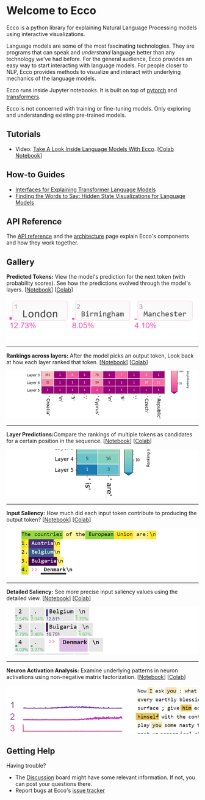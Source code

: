 # Welcome to Ecco
Ecco is a python library for explaining Natural Language Processing models using interactive visualizations.

Language models are some of the most fascinating technologies. They are programs that can speak and <i>understand</i> language better than any technology we've had before. For the general audience, Ecco provides an easy way to start interacting with language models. For people closer to NLP, Ecco provides methods to visualize and interact with underlying mechanics of the language models.

Ecco runs inside Jupyter notebooks. It is built on top of [pytorch](https://pytorch.org/) and [transformers](https://github.com/huggingface/transformers).

Ecco is not concerned with training or fine-tuning models. Only exploring and understanding existing pre-trained models.

## Tutorials
- Video: [Take A Look Inside Language Models With Ecco](https://www.youtube.com/watch?v=rHrItfNeuh0). \[<a href="https://colab.research.google.com/github/jalammar/ecco/blob/main/notebooks/Language_Models_and_Ecco_PyData_Khobar.ipynb">Colab Notebook</a>]



## How-to Guides
- [Interfaces for Explaining Transformer Language Models](https://jalammar.github.io/explaining-transformers/)
- [Finding the Words to Say: Hidden State Visualizations for Language Models](https://jalammar.github.io/hidden-states/)


## API Reference
The [API reference](api/ecco) and the [architecture](architecture) page explain Ecco's components and how they work together.

## Gallery

<div class="container gallery" markdown="1">

<p><strong>Predicted Tokens:</strong> View the model's prediction for the next token (with probability scores). See how the predictions evolved through the model's layers. [<a href="https://github.com/jalammar/ecco/blob/main/notebooks/Ecco_Output_Token_Scores.ipynb">Notebook</a>] [<a href="https://colab.research.google.com/github/jalammar/ecco/blob/main/notebooks/Ecco_Output_Token_Scores.ipynb">Colab</a>]</p>
<img src="img/layer_predictions_ex_london.png" />
<hr />
<p><strong>Rankings across layers:</strong> After the model picks an output token, Look back at how each layer ranked that token.  [<a href="https://github.com/jalammar/ecco/blob/main/notebooks/Ecco_Evolution_of_Selected_Token.ipynb">Notebook</a>] [<a href="https://colab.research.google.com/github/jalammar/ecco/blob/main/notebooks/Ecco_Evolution_of_Selected_Token.ipynb">Colab</a>]</p>
<img src="img/rankings_ex_eu_1_widethumb.png" />
<hr />
<p><strong>Layer Predictions:</strong>Compare the rankings of multiple tokens as candidates for a certain position in the sequence.  [<a href="https://github.com/jalammar/ecco/blob/main/notebooks/Ecco_Comparing_Token_Rankings.ipynb">Notebook</a>] [<a href="https://colab.research.google.com/github/jalammar/ecco/blob/main/notebooks/Ecco_Comparing_Token_Rankings.ipynb">Colab</a>]</p>
<img src="img/rankings_watch_ex_is_are_widethumb.png" />
<hr />
<p><strong>Input Saliency:</strong> How much did each input token contribute to producing the output token?   [<a href="https://github.com/jalammar/ecco/blob/main/notebooks/Ecco_Input_Saliency.ipynb">Notebook</a>] [<a href="https://colab.research.google.com/github/jalammar/ecco/blob/main/notebooks/Ecco_Input_Saliency.ipynb">Colab</a>]
</p>
<img src="img/saliency_ex_1_thumbwide.png" />

<hr />
<p><strong>Detailed Saliency:</strong> See more precise input saliency values using the detailed view. [<a href="https://github.com/jalammar/ecco/blob/main/notebooks/Ecco_Input_Saliency.ipynb">Notebook</a>] [<a href="https://colab.research.google.com/github/jalammar/ecco/blob/main/notebooks/Ecco_Input_Saliency.ipynb">Colab</a>]
</p>
<img src="img/saliency_ex_2_thumbwide.png" />

<hr />
<p><strong>Neuron Activation Analysis:</strong> Examine underlying patterns in neuron activations using non-negative matrix factorization. [<a href="https://github.com/jalammar/ecco/blob/main/notebooks/Ecco_Neuron_Factors.ipynb">Notebook</a>] [<a href="https://colab.research.google.com/github/jalammar/ecco/blob/main/notebooks/Ecco_Neuron_Factors.ipynb">Colab</a>]</p>
<img src="img/nmf_ex_1_widethumb.png" />

</div>

## Getting Help
Having trouble?

- The [Discussion](https://github.com/jalammar/ecco/discussions) board might have some relevant information. If not, you can post your questions there.
- Report bugs at Ecco's [issue tracker](https://github.com/jalammar/ecco/issues)
